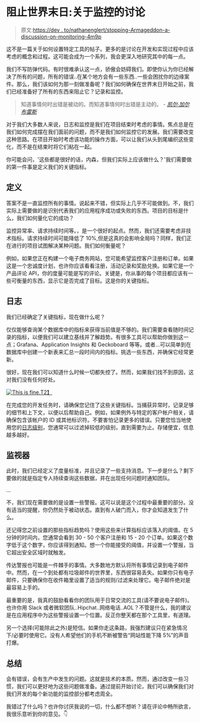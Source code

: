 # 阻止世界末日:关于监控的讨论

> 原文:[https://dev . to/nathanenglert/stopping-Armageddon-a-discussion-on-monitoring-4m9p](https://dev.to/nathanenglert/stopping-armageddon-a-discussion-on-monitoring-4m9p)

这不是一篇关于如何设置特定工具的帖子。更多的是讨论在开发和实现过程中应该考虑的概念和过程。这可能会成为一个系列，我会更深入地研究其中的每一点。

我们不写防弹代码。有时很难承认这一点，骄傲会妨碍我们。即使你认为你已经解决了所有的问题，所有的错误..在某个地方会有一些东西..一些会困扰你的边缘案件。那么，我们该如何为那一刻做准备呢？我们如何确保在世界末日开始之前，我们已经准备好了所有的东西来阻止它？记录和监控。

> 知道事情何时出错是被动的。而知道事情何时出错是主动的。
> *- [凯尔·加尔布雷斯](https://dev.to/kylegalbraith/introduction-to-monitoring-and-logging-how-to-know-when-things-go-wrong-535j)*

对于我们大多数人来说，日志和监控是我们在项目结束时考虑的事情。焦点总是在我们如何完成摆在我们面前的问题，而不是我们如何监控它的发展。我们需要改变这种思路。在项目开始时考虑该功能的操作方面，可以让我们从头到尾编织这些变化，而不是在结束时将它们粘在一起。

你可能会问，'这些都是很好的话，内森，但我们实际上应该做什么？'我们需要做的第一件事是定义我们的关键指标。

## [](#define)定义

答案不是一直监控所有的事情。说起来不错，但实际上几乎不可能做到。不，我们实际上需要做的是识别代表我们的应用程序成功或失败的东西。项目的目标是什么，我们如何量化它的成功？

监控异常率、请求持续时间等。，是一个很好的起点。然而，我们还需要考虑非技术指标。请求持续时间可能降低了 10%,但是这真的会影响全局吗？同样，我们正在进行的项目试图解决某种问题。我们如何衡量呢？

例如，如果您正在构建一个电子商务网站，您可能希望监控客户注册和订单。如果这是一个忠诚度计划，也许你应该看看注册，活动记录和奖励兑换。如果它是一个产品评论 API，你的度量可能是写的评论。关键是，你从事的每个项目都应该有一些可衡量的东西，显示它是否完成了目标。这是你的关键指标。

## [](#log)日志

我们已经确定了关键指标，现在做什么呢？

仅仅能够查询某个数据库中的指标来获得当前值是不够的。我们需要查看随时间记录的指标，以便我们可以建立基线并了解趋势。有很多工具可以帮助你做到这一点；Grafana、Application Insights 和 Geckoboard 等等。或者…可以简单到在数据库中创建一个新表来汇总一段时间内的指标。挑选一些东西，并确保它经常更新。

很好，现在我们可以知道什么时候一切都失控了。然而，如果我们找不到原因，这对我们没有任何好处。

[![This is fine.](../Images/7a47a7044564c5e4d46a4eb546882234.png)T2】](https://res.cloudinary.com/practicaldev/image/fetch/s--mX7rv2fT--/c_limit%2Cf_auto%2Cfl_progressive%2Cq_auto%2Cw_880/https://images.ctfassets.net/mquon1iuqplg/5OoT6RugAUB0CTXr2jyT96/47666ada81f33734a8bcfb05434f3504/this-is-fine.0.jpg)

在完成您的开发任务时，请确保您记住了这些关键指标。当捕获异常时，记录足够的细节和上下文，以便以后帮助自己。例如，如果例外与特定的客户帐户相关，请确保包含该帐户的 ID 或其他标识符。不要害怕记录更多的错误。只要您恰当地使用您的[日志级别](https://reflectoring.io/logging-levels/)，您通常可以过滤掉较低的级别，直到需要为止。存储便宜，信息越多越好。

## [](#monitor)监视器

此时，我们已经定义了度量标准，并且记录了一些支持消息。下一步是什么？剩下要做的就是指定专人持续查询这些数据，并在出现任何问题时通知团队。

…

不，我们现在需要做的是设置一些警报。这可以说是这个过程中最重要的部分。没有适当的提醒，你仍然处于被动状态。直到有人破门而入，你才会知道发生了什么。

还记得您之前设置的那些指标趋势吗？使用这些来计算指标应该落入的阈值。在 5 分钟的时间内，您通常会看到 30 - 50 个客户注册和 15 - 20 个订单。如果这个数字低于这个数字，你应该得到通知。想一个你能接受的阈值，并设置一个警报，当它超出安全区域时就触发。

传达警报也可能是一件棘手的事情。大多数地方默认将所有事情记录到电子邮件中。然而，在一个到处都有垃圾邮件的世界里，东西很容易丢失。如果你只有电子邮件，只要确保你在收件箱里设置了适当的规则/过滤来处理它。电子邮件绝对是最容易上手的。

最重要的是，我真的鼓励看看你的团队用于日常交流的工具(请不要说电子邮件)。也许你用 Slack 或者微软团队..Hipchat..网络电话..AOL？不管是什么，我的建议是在应用程序中为这些警报设置一个位置。反正你整天都在那个工具里，有道理。

另一个选择(可能除此之外)是短信。如果你走这条路，我强烈建议只在紧急情况下/必要时使用它。没有人希望他们的手机不断被警告“网站性能下降 5%”的声音打爆。

## [](#summary)总结

会有错误，会有生产中发生的问题。这就是技术的本质。然而，通过改变一些习惯，我们可以更好地为这些问题做准备。通过提前开始讨论，我们可以确保我们对我们开发的每个新功能的监控部分都考虑周全。

我错过了什么吗？也许你讨厌我说的一切，什么都不想听？请在评论中畅所欲言，我很乐意听到你的意见。👇